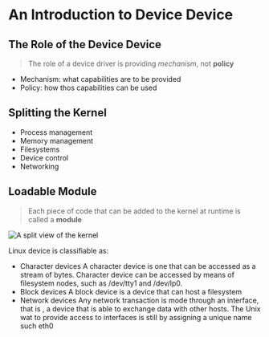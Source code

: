 # An Introduction to Device Device
## The Role of the Device Device
> The role of a device driver is providing *mechanism*, not **policy**

- Mechanism: what capabilities are to be provided
- Policy: how thos capabilities can be used

## Splitting the Kernel
- Process management
- Memory management
- Filesystems
- Device control
- Networking

## Loadable Module
> Each piece of code that can be added to the kernel at runtime is called a **module**

![A split view of the kernel](http://www.makelinux.net/ldd3/images/0596005903/figs/ldr3_0101.gif "A split view of the kernel")

Linux device is classifiable as:

- Character devices
    A character device is one that can be accessed as a stream of bytes. Character device can be accessed by means of filesystem nodes, such as /dev/tty1 and /dev/lp0.
- Block devices
    A block device is a device that can host a filesystem
- Network devices
    Any network transaction is mode through an interface, that is , a device that is able to exchange data with other hosts. The Unix wat to provide access to interfaces is still by assigning a unique name such eth0